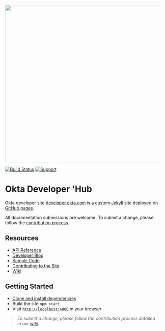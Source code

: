 <p align="center">
<img src="https://devforum.okta.com/uploads/oktadev/original/1X/bf54a16b5fda189e4ad2706fb57cbb7a1e5b8deb.png" href='https://devforum.okta.com/' width="512px"/>
</p>

[![Build Status](https://travis-ci.org/okta/okta.github.io.svg?branch=master)](https://travis-ci.org/okta/okta.github.io)
[![Support](https://img.shields.io/badge/support-Developer%20Forum-blue.svg)](https://devforum.okta.com/)

# Okta Developer 'Hub

Okta developer site [developer.okta.com](https://developer.okta.com) is a custom [Jekyll](http://jekyllrb.com/) site deployed on [GitHub pages](https://pages.github.com/).

All documentation submissions are welcome. To submit a change, please follow the [contribution process](Contributing-to-the-Site#you-are-making-a-non-blog-change).

## Resources
- [API Reference](https://developer.okta.com/docs/api/resources/)
- [Developer Blog](https://developer.okta.com/blog/)
- [Sample Code](https://developer.okta.com/code/)
- [Contributing to the Site](https://github.com/okta/okta.github.io/wiki/Contributing-to-the-Site)
- [Wiki](https://github.com/okta/okta.github.io/wiki)

## Getting Started
- [Clone and install dependencies](https://github.com/okta/okta.github.io/wiki/Setting-Up-Your-Environment)
- Build the site `npm start`
- Visit [`http://localhost:4000`](http://localhost:4000) in your browser

> *To submit a change, please follow the contribution process detailed in our [wiki](https://github.com/okta/okta.github.io/wiki).*